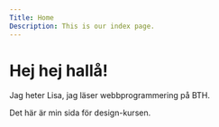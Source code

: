 ```yaml
---
Title: Home
Description: This is our index page.
---
```


Hej hej hallå!
==========================
Jag heter Lisa, jag läser webbprogrammering på BTH.

Det här är min sida för design-kursen.
